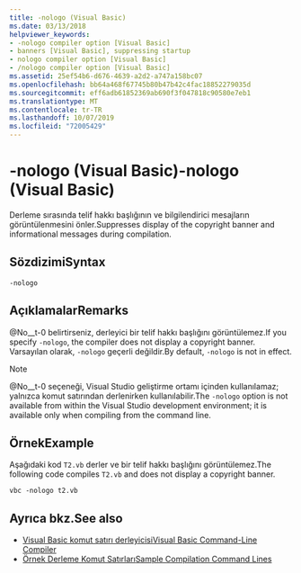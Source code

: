 ```yaml
---
title: -nologo (Visual Basic)
ms.date: 03/13/2018
helpviewer_keywords:
- -nologo compiler option [Visual Basic]
- banners [Visual Basic], suppressing startup
- nologo compiler option [Visual Basic]
- /nologo compiler option [Visual Basic]
ms.assetid: 25ef54b6-d676-4639-a2d2-a747a158bc07
ms.openlocfilehash: bb64a468f67745b80b47b42c4fac18852279035d
ms.sourcegitcommit: eff6adb61852369ab690f3f047818c90580e7eb1
ms.translationtype: MT
ms.contentlocale: tr-TR
ms.lasthandoff: 10/07/2019
ms.locfileid: "72005429"
---
```

# <a name="-nologo-visual-basic"></a><span data-ttu-id="3d356-102">-nologo (Visual Basic)</span><span class="sxs-lookup"><span data-stu-id="3d356-102">-nologo (Visual Basic)</span></span>
<span data-ttu-id="3d356-103">Derleme sırasında telif hakkı başlığının ve bilgilendirici mesajların görüntülenmesini önler.</span><span class="sxs-lookup"><span data-stu-id="3d356-103">Suppresses display of the copyright banner and informational messages during compilation.</span></span>  
  
## <a name="syntax"></a><span data-ttu-id="3d356-104">Sözdizimi</span><span class="sxs-lookup"><span data-stu-id="3d356-104">Syntax</span></span>  
  
```console  
-nologo  
```  
  
## <a name="remarks"></a><span data-ttu-id="3d356-105">Açıklamalar</span><span class="sxs-lookup"><span data-stu-id="3d356-105">Remarks</span></span>  
 <span data-ttu-id="3d356-106">@No__t-0 belirtirseniz, derleyici bir telif hakkı başlığını görüntülemez.</span><span class="sxs-lookup"><span data-stu-id="3d356-106">If you specify `-nologo`, the compiler does not display a copyright banner.</span></span> <span data-ttu-id="3d356-107">Varsayılan olarak, `-nologo` geçerli değildir.</span><span class="sxs-lookup"><span data-stu-id="3d356-107">By default, `-nologo` is not in effect.</span></span>  
  
> [!NOTE]
> <span data-ttu-id="3d356-108">@No__t-0 seçeneği, Visual Studio geliştirme ortamı içinden kullanılamaz; yalnızca komut satırından derlenirken kullanılabilir.</span><span class="sxs-lookup"><span data-stu-id="3d356-108">The `-nologo` option is not available from within the Visual Studio development environment; it is available only when compiling from the command line.</span></span>  
  
## <a name="example"></a><span data-ttu-id="3d356-109">Örnek</span><span class="sxs-lookup"><span data-stu-id="3d356-109">Example</span></span>  
 <span data-ttu-id="3d356-110">Aşağıdaki kod `T2.vb` derler ve bir telif hakkı başlığını görüntülemez.</span><span class="sxs-lookup"><span data-stu-id="3d356-110">The following code compiles `T2.vb` and does not display a copyright banner.</span></span>  
  
```console
vbc -nologo t2.vb  
```  
  
## <a name="see-also"></a><span data-ttu-id="3d356-111">Ayrıca bkz.</span><span class="sxs-lookup"><span data-stu-id="3d356-111">See also</span></span>

- [<span data-ttu-id="3d356-112">Visual Basic komut satırı derleyicisi</span><span class="sxs-lookup"><span data-stu-id="3d356-112">Visual Basic Command-Line Compiler</span></span>](../../../visual-basic/reference/command-line-compiler/index.md)
- [<span data-ttu-id="3d356-113">Örnek Derleme Komut Satırları</span><span class="sxs-lookup"><span data-stu-id="3d356-113">Sample Compilation Command Lines</span></span>](../../../visual-basic/reference/command-line-compiler/sample-compilation-command-lines.md)
